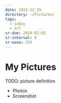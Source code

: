 ```yaml
---
date: 2022-12-29
directory: ~/Pictures/
tags:
  - inbox
  - art
sr-due: 2024-02-05
sr-interval: 8
sr-ease: 253
---
```


# My Pictures

TODO: picture definition

- Photos
- Screenshot
